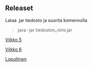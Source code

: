 ## Releaset

Lataa .jar tiedosto ja suorita komennolla
> java -jar tiedoston_nimi.jar

[Viikko 5](https://github.com/Uhinho/ot-harjoitustyo/releases/tag/viikko5)

[Viikko 6](https://github.com/Uhinho/ot-harjoitustyo/releases/tag/1.1)

[Lopullinen](https://github.com/Uhinho/ot-harjoitustyo/releases/tag/v1.0-final)
